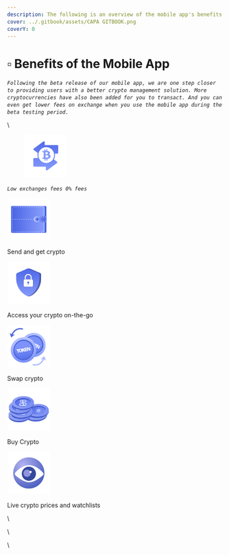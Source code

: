 ```yaml
---
description: The following is an overview of the mobile app's benefits.
cover: ../.gitbook/assets/CAPA GITBOOK.png
coverY: 0
---
```


# ▫ Benefits of the Mobile App

_`Following the beta release of our mobile app, we are one step closer to providing users with a better crypto management solution. More cryptocurrencies have also been added for you to transact. And you can even get lower fees on exchange when you use the mobile app during the beta testing period.`_

\


<figure><img src="../.gitbook/assets/image (12).png" alt=""><figcaption></figcaption></figure>

_`Low exchanges fees 0% fees`_&#x20;

![](<../.gitbook/assets/image (20).png>)

Send and get crypto

![](<../.gitbook/assets/image (13) (1).png>)

Access your crypto on-the-go

![](<../.gitbook/assets/image (3) (2).png>)

Swap crypto

![](<../.gitbook/assets/image (1) (2).png>)

Buy Crypto

![](<../.gitbook/assets/image (17).png>)

Live crypto prices and watchlists

\


\


\


